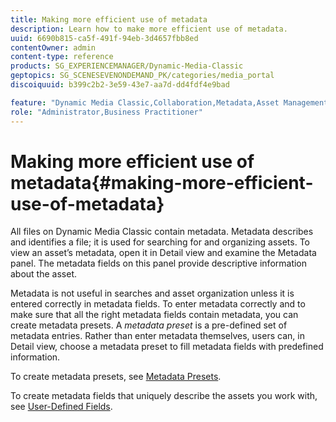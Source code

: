 ```yaml
---
title: Making more efficient use of metadata
description: Learn how to make more efficient use of metadata.
uuid: 6690b815-ca5f-491f-94eb-3d4657fbb8ed
contentOwner: admin
content-type: reference
products: SG_EXPERIENCEMANAGER/Dynamic-Media-Classic
geptopics: SG_SCENESEVENONDEMAND_PK/categories/media_portal
discoiquuid: b399c2b2-3e59-43e7-aa7d-dd4fdf4e9bad

feature: "Dynamic Media Classic,Collaboration,Metadata,Asset Management"
role: "Administrator,Business Practitioner"
---
```


# Making more efficient use of metadata{#making-more-efficient-use-of-metadata}

All files on Dynamic Media Classic contain metadata. Metadata describes and identifies a file; it is used for searching for and organizing assets. To view an asset’s metadata, open it in Detail view and examine the Metadata panel. The metadata fields on this panel provide descriptive information about the asset.

Metadata is not useful in searches and asset organization unless it is entered correctly in metadata fields. To enter metadata correctly and to make sure that all the right metadata fields contain metadata, you can create metadata presets. A *metadata preset* is a pre-defined set of metadata entries. Rather than enter metadata themselves, users can, in Detail view, choose a metadata preset to fill metadata fields with predefined information.

To create metadata presets, see [Metadata Presets](application-setup.md#metadata_presets).

To create metadata fields that uniquely describe the assets you work with, see [User-Defined Fields](application-setup.md#user_defined_fields).
